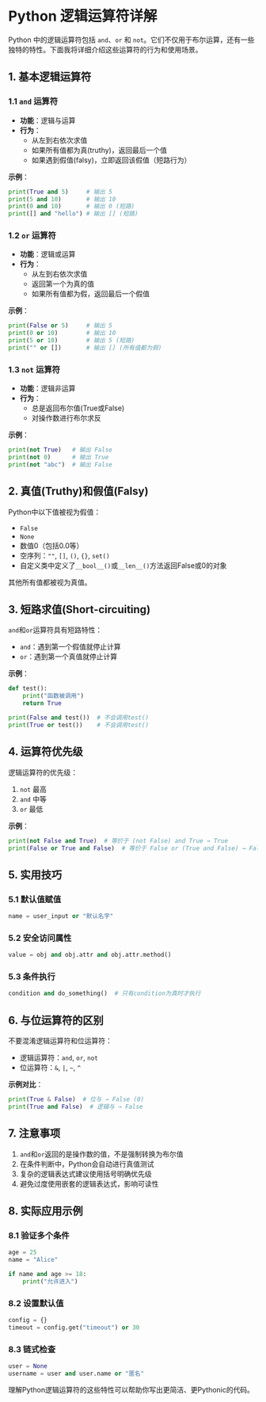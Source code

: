 # Python 逻辑运算符详解

Python 中的逻辑运算符包括 `and`、`or` 和 `not`。它们不仅用于布尔运算，还有一些独特的特性。下面我将详细介绍这些运算符的行为和使用场景。

## 1. 基本逻辑运算符

### 1.1 `and` 运算符
- **功能**：逻辑与运算
- **行为**：
  - 从左到右依次求值
  - 如果所有值都为真(truthy)，返回最后一个值
  - 如果遇到假值(falsy)，立即返回该假值（短路行为）
  
**示例**：
```python
print(True and 5)     # 输出 5
print(5 and 10)       # 输出 10
print(0 and 10)       # 输出 0 (短路)
print([] and "hello") # 输出 [] (短路)
```

### 1.2 `or` 运算符
- **功能**：逻辑或运算
- **行为**：
  - 从左到右依次求值
  - 返回第一个为真的值
  - 如果所有值都为假，返回最后一个假值
  
**示例**：
```python
print(False or 5)     # 输出 5
print(0 or 10)        # 输出 10
print(5 or 10)        # 输出 5 (短路)
print("" or [])       # 输出 [] (所有值都为假)
```

### 1.3 `not` 运算符
- **功能**：逻辑非运算
- **行为**：
  - 总是返回布尔值(True或False)
  - 对操作数进行布尔求反
  
**示例**：
```python
print(not True)   # 输出 False
print(not 0)      # 输出 True
print(not "abc")  # 输出 False
```

## 2. 真值(Truthy)和假值(Falsy)

Python中以下值被视为假值：
- `False`
- `None`
- 数值0（包括0.0等）
- 空序列：`""`, `[]`, `()`, `{}`, `set()`
- 自定义类中定义了`__bool__()`或`__len__()`方法返回False或0的对象

其他所有值都被视为真值。

## 3. 短路求值(Short-circuiting)

`and`和`or`运算符具有短路特性：
- `and`：遇到第一个假值就停止计算
- `or`：遇到第一个真值就停止计算

**示例**：
```python
def test():
    print("函数被调用")
    return True

print(False and test())  # 不会调用test()
print(True or test())    # 不会调用test()
```

## 4. 运算符优先级

逻辑运算符的优先级：
1. `not` 最高
2. `and` 中等
3. `or` 最低

**示例**：
```python
print(not False and True)  # 等价于 (not False) and True → True
print(False or True and False)  # 等价于 False or (True and False) → False
```

## 5. 实用技巧

### 5.1 默认值赋值
```python
name = user_input or "默认名字"
```

### 5.2 安全访问属性
```python
value = obj and obj.attr and obj.attr.method()
```

### 5.3 条件执行
```python
condition and do_something()  # 只有condition为真时才执行
```

## 6. 与位运算符的区别

不要混淆逻辑运算符和位运算符：
- 逻辑运算符：`and`, `or`, `not`
- 位运算符：`&`, `|`, `~`, `^`

**示例对比**：
```python
print(True & False)  # 位与 → False (0)
print(True and False)  # 逻辑与 → False
```

## 7. 注意事项

1. `and`和`or`返回的是操作数的值，不是强制转换为布尔值
2. 在条件判断中，Python会自动进行真值测试
3. 复杂的逻辑表达式建议使用括号明确优先级
4. 避免过度使用嵌套的逻辑表达式，影响可读性

## 8. 实际应用示例

### 8.1 验证多个条件
```python
age = 25
name = "Alice"

if name and age >= 18:
    print("允许进入")
```

### 8.2 设置默认值
```python
config = {}
timeout = config.get("timeout") or 30
```

### 8.3 链式检查
```python
user = None
username = user and user.name or "匿名"
```

理解Python逻辑运算符的这些特性可以帮助你写出更简洁、更Pythonic的代码。